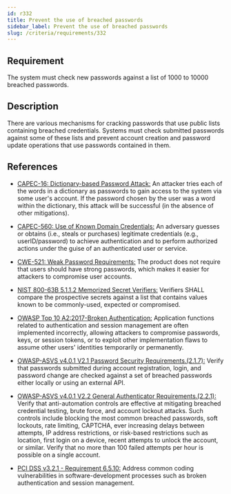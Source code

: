```yaml
---
id: r332
title: Prevent the use of breached passwords
sidebar_label: Prevent the use of breached passwords
slug: /criteria/requirements/332
---
```


## Requirement

The system must check new passwords
against a list of 1000 to 10000 breached passwords.

## Description

There are various mechanisms
for cracking passwords
that use public lists
containing breached credentials.
Systems must check submitted passwords
against some of these lists
and prevent account creation
and password update operations
that use passwords contained in them.

## References

- [CAPEC-16: Dictionary-based Password Attack:](http://capec.mitre.org/data/definitions/16.html)
  An attacker tries each of the words
  in a dictionary as passwords
  to gain access to the system
  via some user's account.
  If the password chosen by the user
  was a word within the dictionary,
  this attack will be successful
  (in the absence of other mitigations).

- [CAPEC-560: Use of Known Domain Credentials:](http://capec.mitre.org/data/definitions/560.html)
  An adversary guesses
  or obtains (i.e., steals or purchases)
  legitimate credentials (e.g., userID/password)
  to achieve authentication
  and to perform authorized actions
  under the guise of an authenticated user
  or service.

- [CWE-521: Weak Password Requirements:](https://cwe.mitre.org/data/definitions/521.html)
  The product does not require
  that users should have strong passwords,
  which makes it easier for attackers
  to compromise user accounts.

- [NIST 800-63B 5.1.1.2 Memorized Secret Verifiers:](https://pages.nist.gov/800-63-3/sp800-63b.html)
  Verifiers SHALL compare the prospective secrets
  against a list that contains
  values known to be commonly-used,
  expected or compromised.

- [OWASP Top 10 A2:2017-Broken Authentication:](https://owasp.org/www-project-top-ten/OWASP_Top_Ten_2017/Top_10-2017_A2-Broken_Authentication)
  Application functions related to authentication
  and session management
  are often implemented incorrectly,
  allowing attackers to compromise passwords,
  keys, or session tokens,
  or to exploit other implementation flaws
  to assume other users' identities
  temporarily or permanently.

- [OWASP-ASVS v4.0.1 V2.1 Password Security Requirements.(2.1.7):](https://owasp.org/www-pdf-archive/OWASP_Application_Security_Verification_Standard_4.0-en.pdf)
  Verify that passwords submitted
  during account registration, login,
  and password change
  are checked against a set of breached passwords
  either locally or using an external API.

- [OWASP-ASVS v4.0.1 V2.2 General Authenticator Requirements.(2.2.1):](https://owasp.org/www-pdf-archive/OWASP_Application_Security_Verification_Standard_4.0-en.pdf)
  Verify that anti-automation controls
  are effective at mitigating breached
  credential testing, brute force,
  and account lockout attacks.
  Such controls include blocking
  the most common breached passwords,
  soft lockouts, rate limiting, CAPTCHA,
  ever increasing delays between attempts,
  IP address restrictions,
  or risk-based restrictions such as location,
  first login on a device,
  recent attempts to unlock the account,
  or similar.
  Verify that no more than 100
  failed attempts per hour is possible
  on a single account.

- [PCI DSS v3.2.1 - Requirement 6.5.10:](https://www.pcisecuritystandards.org/documents/PCI_DSS_v3-2-1.pdf)
  Address common coding vulnerabilities
  in software-development processes
  such as broken authentication
  and session management.
